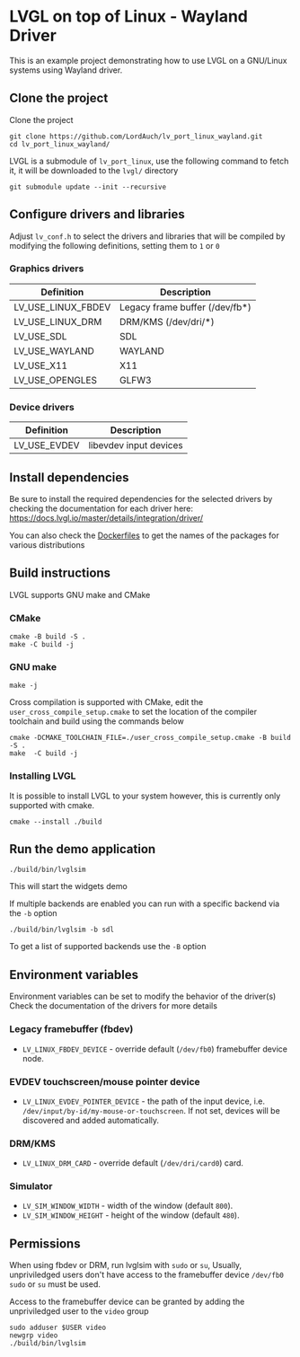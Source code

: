 # LVGL on top of Linux - Wayland Driver 

This is an example project demonstrating how to use LVGL on
a GNU/Linux systems using Wayland driver.

## Clone the project

Clone the project

```
git clone https://github.com/LordAuch/lv_port_linux_wayland.git
cd lv_port_linux_wayland/
```

LVGL is a submodule of `lv_port_linux`, use the following command
to fetch it, it will be downloaded to the `lvgl/` directory

```
git submodule update --init --recursive
```

## Configure drivers and libraries

Adjust `lv_conf.h` to select the drivers and libraries that will be compiled by
modifying the following definitions, setting them to `1` or `0`

### Graphics drivers

| Definition         | Description                             |
| ------------------ | ----------------------------------------|
| LV_USE_LINUX_FBDEV | Legacy frame buffer (/dev/fb*)          |
| LV_USE_LINUX_DRM   | DRM/KMS (/dev/dri/*)                    |
| LV_USE_SDL         | SDL                                     |
| LV_USE_WAYLAND     | WAYLAND                                 |
| LV_USE_X11         | X11                                     |
| LV_USE_OPENGLES    | GLFW3                                   |

### Device drivers

| Definition         | Description                             |
| ------------------ | ----------------------------------------|
| LV_USE_EVDEV       | libevdev input devices                  |

## Install dependencies

Be sure to install the required dependencies for the selected drivers by checking
the documentation for each driver here:
https://docs.lvgl.io/master/details/integration/driver/

You can also check the [Dockerfiles](docker/) to get the names
of the packages for various distributions

## Build instructions

LVGL supports GNU make and CMake

### CMake

```
cmake -B build -S .
make -C build -j
```

### GNU make

```
make -j
```

Cross compilation is supported with CMake, edit the `user_cross_compile_setup.cmake`
to set the location of the compiler toolchain and build using the commands below

```
cmake -DCMAKE_TOOLCHAIN_FILE=./user_cross_compile_setup.cmake -B build -S .
make  -C build -j
```

### Installing LVGL

It is possible to install LVGL to your system however, this is currently only
supported with cmake.

```
cmake --install ./build
```

## Run the demo application

```
./build/bin/lvglsim
```
This will start the widgets demo

If multiple backends are enabled you can run with a specific backend via the `-b` option

```
./build/bin/lvglsim -b sdl
```

To get a list of supported backends use the `-B` option


## Environment variables

Environment variables can be set to modify the behavior of the driver(s)
Check the documentation of the drivers for more details


### Legacy framebuffer (fbdev)

- `LV_LINUX_FBDEV_DEVICE` - override default (`/dev/fb0`) framebuffer device node.


### EVDEV touchscreen/mouse pointer device

- `LV_LINUX_EVDEV_POINTER_DEVICE` - the path of the input device, i.e.
  `/dev/input/by-id/my-mouse-or-touchscreen`. If not set, devices will
  be discovered and added automatically.

### DRM/KMS

- `LV_LINUX_DRM_CARD` - override default (`/dev/dri/card0`) card.

### Simulator

- `LV_SIM_WINDOW_WIDTH` - width of the window (default `800`).
- `LV_SIM_WINDOW_HEIGHT` - height of the window (default `480`).


## Permissions

When using fbdev or DRM, run lvglsim with `sudo` or `su`,
Usually, unpriviledged users don't have access to the framebuffer device `/dev/fb0`
`sudo` or `su` must be used.

Access to the framebuffer device can be granted by adding the unpriviledged user to the `video` group

```
sudo adduser $USER video
newgrp video
./build/bin/lvglsim
```
